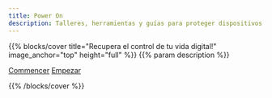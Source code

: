```yaml
---
title: Power On
description: Talleres, herramientas y guías para proteger dispositivos, evadir vigilancia y reconstruir autonomía — especialmente para sobrevivientes de abuso tecnológico. Código abierto. Multilingüe. Construido por la comunidad.
---
```


{{% blocks/cover title="Recupera el control de tu vida digital!" image_anchor="top" height="full" %}}
{{% param description %}}

<a class="btn btn-lg btn-secondary" href="docs/guias/">Commencer</a>
<a class="btn btn-lg btn-success me-3" href="acerca-de/">Empezar</a>

{{% /blocks/cover %}}